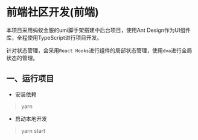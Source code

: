 # 前端社区开发(前端)

本项目采用蚂蚁金服的umi脚手架搭建中后台项目，使用Ant Design作为UI组件库，全程使用TypeScript进行项目开发。

针对状态管理，会采用`React Hooks`进行组件的局部状态管理，使用`dva`进行全局状态的管理。

## 一、运行项目

+ 安装依赖

> yarn

+ 启动本地开发

> yarn start
